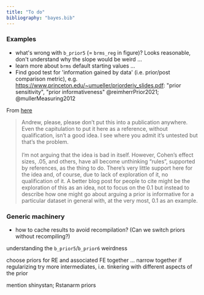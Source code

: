 ```yaml
---
title: "To do"
bibliography: "bayes.bib"
---
```



### Examples


- what's wrong with `b_prior5` (= `brms_reg` in figure)? Looks reasonable, don't understand why the slope would be weird ...
- learn more about `brms` default starting values ...
- Find good test for 'information gained by data' (i.e. prior/post comparison metric), e.g. https://www.princeton.edu/~umueller/priorderiv_slides.pdf: "prior sensitivity", "prior informativeness" @reimherrPrior2021; @mullerMeasuring2012

From [here](https://statmodeling.stat.columbia.edu/2019/08/10/for-each-parameter-or-other-qoi-compare-the-posterior-sd-to-the-prior-sd-if-the-posterior-sd-for-any-parameter-or-qoi-is-more-than-0-1-times-the-prior-sd-then-print-out-a-note-the-prior-dist/#comments)

> Andrew, please, please don’t put this into a publication anywhere. Even the capitulation to put it here as a reference, without qualification, isn’t a good idea. I see where you admit it’s untested but that’s the problem.<br><br>
> I’m not arguing that the idea is bad in itself. However, Cohen’s effect sizes, .05, and others, have all become unthinking “rules”, supported by references, as the thing to do. There’s very little support here for the idea and, of course, due to lack of exploration of it, no qualification of it. A better blog post for people to cite might be the exploration of this as an idea, not to focus on the 0.1 but instead to describe how one might go about arguing a prior is informative for a particular dataset in general with, at the very most, 0.1 as an example.

### Generic machinery

- how to cache results to avoid recompilation? (Can we switch priors without recompiling?)

understanding the `b_prior5`/`b_prior6` weirdness

choose priors for RE and associated FE together ...
   narrow together if regularizing
   try more intermediates, i.e. tinkering with different aspects of the prior
   
mention shinystan; Rstanarm priors
